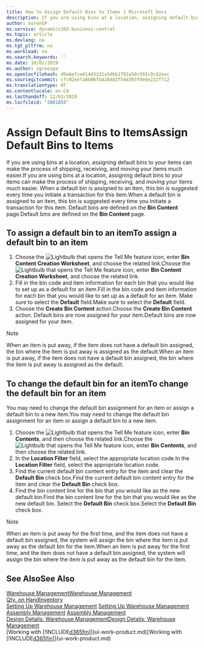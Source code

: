 ```yaml
---
title: How to Assign Default Bins to Items | Microsoft Docs
description: If you are using bins at a location, assigning default bins to your items can make the process of shipping, receiving, and moving your items much easier. When a default bin is assigned to an item, this bin is suggested every time you initiate a transaction for this item.
author: SorenGP
ms.service: dynamics365-business-central
ms.topic: article
ms.devlang: na
ms.tgt_pltfrm: na
ms.workload: na
ms.search.keywords: ''
ms.date: 10/01/2019
ms.author: sgroespe
ms.openlocfilehash: d9a6efce014d3332a5dbb2f92a50c591c0c82eac
ms.sourcegitcommit: cfc92eefa8b06fb426482f54e393f0e6e222f712
ms.translationtype: HT
ms.contentlocale: en-CA
ms.lasthandoff: 12/03/2019
ms.locfileid: "2881855"
---
```

# <a name="assign-default-bins-to-items"></a><span data-ttu-id="cad9e-104">Assign Default Bins to Items</span><span class="sxs-lookup"><span data-stu-id="cad9e-104">Assign Default Bins to Items</span></span>
<span data-ttu-id="cad9e-105">If you are using bins at a location, assigning default bins to your items can make the process of shipping, receiving, and moving your items much easier.</span><span class="sxs-lookup"><span data-stu-id="cad9e-105">If you are using bins at a location, assigning default bins to your items can make the process of shipping, receiving, and moving your items much easier.</span></span> <span data-ttu-id="cad9e-106">When a default bin is assigned to an item, this bin is suggested every time you initiate a transaction for this item.</span><span class="sxs-lookup"><span data-stu-id="cad9e-106">When a default bin is assigned to an item, this bin is suggested every time you initiate a transaction for this item.</span></span> <span data-ttu-id="cad9e-107">Default bins are defined on the **Bin Content** page.</span><span class="sxs-lookup"><span data-stu-id="cad9e-107">Default bins are defined on the **Bin Content** page.</span></span>  

## <a name="to-assign-a-default-bin-to-an-item"></a><span data-ttu-id="cad9e-108">To assign a default bin to an item</span><span class="sxs-lookup"><span data-stu-id="cad9e-108">To assign a default bin to an item</span></span>
1.  <span data-ttu-id="cad9e-109">Choose the ![Lightbulb that opens the Tell Me feature](media/ui-search/search_small.png "Tell me what you want to do") icon, enter **Bin Content Creation Worksheet**, and choose the related link.</span><span class="sxs-lookup"><span data-stu-id="cad9e-109">Choose the ![Lightbulb that opens the Tell Me feature](media/ui-search/search_small.png "Tell me what you want to do") icon, enter **Bin Content Creation Worksheet**, and choose the related link.</span></span>  
2.  <span data-ttu-id="cad9e-110">Fill in the bin code and item information for each bin that you would like to set up as a default for an item.</span><span class="sxs-lookup"><span data-stu-id="cad9e-110">Fill in the bin code and item information for each bin that you would like to set up as a default for an item.</span></span> <span data-ttu-id="cad9e-111">Make sure to select the **Default** field.</span><span class="sxs-lookup"><span data-stu-id="cad9e-111">Make sure to select the **Default** field.</span></span>  
3.  <span data-ttu-id="cad9e-112">Choose the **Create Bin Content** action.</span><span class="sxs-lookup"><span data-stu-id="cad9e-112">Choose the **Create Bin Content** action.</span></span> <span data-ttu-id="cad9e-113">Default bins are now assigned for your item.</span><span class="sxs-lookup"><span data-stu-id="cad9e-113">Default bins are now assigned for your item.</span></span>  

> [!NOTE]  
>  <span data-ttu-id="cad9e-114">When an item is put away, if the item does not have a default bin assigned, the bin where the item is put away is assigned as the default.</span><span class="sxs-lookup"><span data-stu-id="cad9e-114">When an item is put away, if the item does not have a default bin assigned, the bin where the item is put away is assigned as the default.</span></span>  

## <a name="to-change-the-default-bin-for-an-item"></a><span data-ttu-id="cad9e-115">To change the default bin for an item</span><span class="sxs-lookup"><span data-stu-id="cad9e-115">To change the default bin for an item</span></span>  
<span data-ttu-id="cad9e-116">You may need to change the default bin assignment for an item or assign a default bin to a new item.</span><span class="sxs-lookup"><span data-stu-id="cad9e-116">You may need to change the default bin assignment for an item or assign a default bin to a new item.</span></span>    
1.  <span data-ttu-id="cad9e-117">Choose the ![Lightbulb that opens the Tell Me feature](media/ui-search/search_small.png "Tell me what you want to do") icon, enter **Bin Contents**, and then choose the related link.</span><span class="sxs-lookup"><span data-stu-id="cad9e-117">Choose the ![Lightbulb that opens the Tell Me feature](media/ui-search/search_small.png "Tell me what you want to do") icon, enter **Bin Contents**, and then choose the related link.</span></span>  
2.  <span data-ttu-id="cad9e-118">In the **Location Filter** field, select the appropriate location code.</span><span class="sxs-lookup"><span data-stu-id="cad9e-118">In the **Location Filter** field, select the appropriate location code.</span></span>  
3.  <span data-ttu-id="cad9e-119">Find the current default bin content entry for the item and clear the **Default Bin** check box.</span><span class="sxs-lookup"><span data-stu-id="cad9e-119">Find the current default bin content entry for the item and clear the **Default Bin** check box.</span></span>  
4.  <span data-ttu-id="cad9e-120">Find the bin content line for the bin that you would like as the new default bin.</span><span class="sxs-lookup"><span data-stu-id="cad9e-120">Find the bin content line for the bin that you would like as the new default bin.</span></span> <span data-ttu-id="cad9e-121">Select the **Default Bin** check box.</span><span class="sxs-lookup"><span data-stu-id="cad9e-121">Select the **Default Bin** check box.</span></span>  

> [!NOTE]  
>  <span data-ttu-id="cad9e-122">When an item is put away for the first time, and the item does not have a default bin assigned, the system will assign the bin where the item is put away as the default bin for the item.</span><span class="sxs-lookup"><span data-stu-id="cad9e-122">When an item is put away for the first time, and the item does not have a default bin assigned, the system will assign the bin where the item is put away as the default bin for the item.</span></span>  

## <a name="see-also"></a><span data-ttu-id="cad9e-123">See Also</span><span class="sxs-lookup"><span data-stu-id="cad9e-123">See Also</span></span>  
[<span data-ttu-id="cad9e-124">Warehouse Management</span><span class="sxs-lookup"><span data-stu-id="cad9e-124">Warehouse Management</span></span>](warehouse-manage-warehouse.md)  
[<span data-ttu-id="cad9e-125">Qty. on Hand</span><span class="sxs-lookup"><span data-stu-id="cad9e-125">Inventory</span></span>](inventory-manage-inventory.md)  
<span data-ttu-id="cad9e-126">[Setting Up Warehouse Management](warehouse-setup-warehouse.md)   </span><span class="sxs-lookup"><span data-stu-id="cad9e-126">[Setting Up Warehouse Management](warehouse-setup-warehouse.md)   </span></span>  
<span data-ttu-id="cad9e-127">[Assembly Management](assembly-assemble-items.md)  </span><span class="sxs-lookup"><span data-stu-id="cad9e-127">[Assembly Management](assembly-assemble-items.md)  </span></span>  
[<span data-ttu-id="cad9e-128">Design Details: Warehouse Management</span><span class="sxs-lookup"><span data-stu-id="cad9e-128">Design Details: Warehouse Management</span></span>](design-details-warehouse-management.md)  
<span data-ttu-id="cad9e-129">[Working with [!INCLUDE[d365fin](includes/d365fin_md.md)]](ui-work-product.md)</span><span class="sxs-lookup"><span data-stu-id="cad9e-129">[Working with [!INCLUDE[d365fin](includes/d365fin_md.md)]](ui-work-product.md)</span></span>
